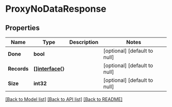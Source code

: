 # ProxyNoDataResponse

## Properties
Name | Type | Description | Notes
------------ | ------------- | ------------- | -------------
**Done** | **bool** |  | [optional] [default to null]
**Records** | [**[]interface{}**](interface{}.md) |  | [optional] [default to null]
**Size** | **int32** |  | [optional] [default to null]

[[Back to Model list]](../README.md#documentation-for-models) [[Back to API list]](../README.md#documentation-for-api-endpoints) [[Back to README]](../README.md)


